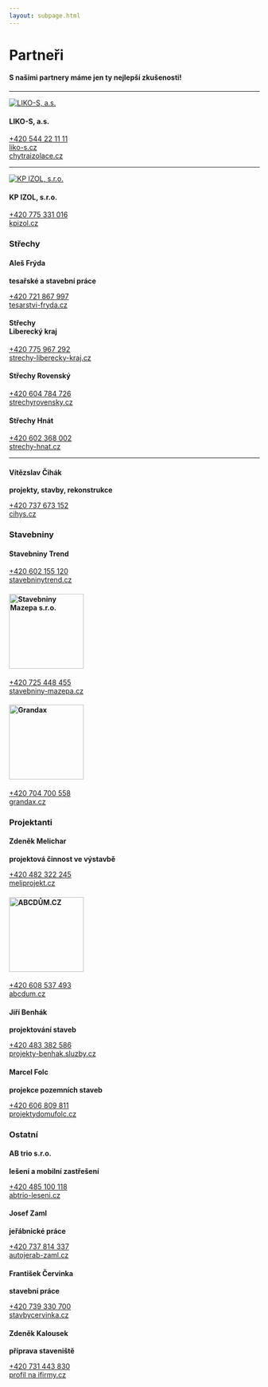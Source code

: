 ```yaml
---
layout: subpage.html
---
```


<!--<section class="partneri no-border center"><div>-->

# Partneři
#### S našimi partnery máme jen ty nejlepší zkušenosti!

---

<!--<div class="grid" style="align-items:center;"><div class="col">-->
<!--</div><div class="minicol">-->

[![LIKO-S, a.s.](/assets/likos.jpg)](http://www.chytraizolace.cz/)

<!--</div><div class="minicol" style="padding:0 45px;">-->

#### LIKO-S, a.s.

[+420 544 22 11 11](tel:+420544221111)  
[liko-s.cz](http://www.liko-s.cz/)  
[chytraizolace.cz](http://www.chytraizolace.cz/)

<!--</div><div class="col">-->
<!--</div></div>-->

---

<!--<div class="grid" style="align-items:center;"><div class="col">-->
<!--</div><div class="minicol">-->

[![KP IZOL, s.r.o.](/assets/kpizol.png)](http://www.kpizol.cz/)

<!--</div><div class="minicol" style="padding:0 45px;">-->

#### KP IZOL, s.r.o.

[+420 775 331 016](tel:+420775331016)  
[kpizol.cz](http://www.kpizol.cz/)  

<!--</div><div class="col">-->
<!--</div></div>-->

<!--<div class="white bg-blue">-->
### Střechy
<!--</div>-->

<!--<div class="grid"><div class="col">-->

#### Aleš Frýda
<div><strong>tesařské a stavební práce</strong></div>

[+420 721 867 997](tel:+420721867997)  
[tesarstvi-fryda.cz](http://www.tesarstvi-fryda.cz/)

<!--</div><div class="col">-->

#### Střechy<br>Liberecký kraj

[+420 775 967 292](tel:+420775967292)  
[strechy-liberecky-kraj.cz](http://www.strechy-liberecky-kraj.cz/)

<!--</div><div class="col">-->

#### Střechy Rovenský

[+420 604 784 726](tel:+420604784726)  
[strechyrovensky.cz](http://www.strechyrovensky.cz/)

<!--</div><div class="col">-->

#### Střechy Hnát

[+420 602 368 002](tel:+420602368002)  
[strechy-hnat.cz](https://www.strechy-hnat.cz/)

<!--</div></div>-->

---

<!--<div class="grid"><div class="col">-->

#### Vítězslav Čihák
<div><strong>projekty, stavby, rekonstrukce</strong></div>

[+420 737 673 152](tel:+420737673152)  
[cihys.cz](http://www.cihys.cz/)

<!--</div></div>-->

<!--<div class="white bg-blue">-->
### Stavebniny
<!--</div>-->

<!--<div class="grid"><div class="col">-->

#### Stavebniny Trend

[+420 602 155 120](tel:+420602155120)  
[stavebninytrend.cz](http://www.stavebninytrend.cz/)

<!--</div><div class="col">-->

<h4><img alt="Stavebniny Mazepa s.r.o." src="/assets/mazepa.png" style="width:150px;"></h4>

[+420 725 448 455](tel:+420725448455)  
[stavebniny-mazepa.cz](http://www.stavebniny-mazepa.cz/)

<!--</div><div class="col">-->

<h4><img alt="Grandax" src="/assets/grandax.jpg" style="width:150px;"></h4>

[+420 704 700 558](tel:+420704700558)  
[grandax.cz](http://www.grandax.cz/)

<!--</div></div>-->

<!--<div class="white bg-blue">-->
### Projektanti
<!--</div>-->

<!--<div class="grid"><div class="col">-->

#### Zdeněk Melichar
<div><strong>projektová činnost ve výstavbě</strong></div>

[+420 482 322 245](tel:+420482322245)  
[meliprojekt.cz](http://www.meliprojekt.cz/)

<!--</div><div class="col">-->

<h4><img alt="ABCDŮM.CZ" src="/assets/abcdum.png" style="width:150px;"></h4>

[+420 608 537 493](tel:+420608537493)  
[abcdum.cz](http://www.abcdum.cz/)

<!--</div><div class="col">-->

#### Jiří Benhák
<div><strong>projektování staveb</strong></div>

[+420 483 382 586](tel:+420483382586)  
[projekty-benhak.sluzby.cz](https://projekty-benhak.sluzby.cz/)

<!--</div><div class="col">-->

#### Marcel Folc
<div><strong>projekce pozemních staveb</strong></div>

[+420 606 809 811](tel:+420606809811)  
[projektydomufolc.cz](http://www.projektydomufolc.cz/)

<!--</div></div>-->

<!--<div class="grid"><div class="col">-->

<!--<div class="white bg-blue">-->
### Ostatní
<!--</div>-->

<!--<div class="grid"><div class="col">-->

#### AB trio s.r.o.
<div><strong>lešení a mobilní zastřešení</strong></div>

[+420 485 100 118](tel:+420485100118)  
[abtrio-leseni.cz](http://www.abtrio-leseni.cz/)

<!--</div><div class="col">-->

#### Josef Zaml
<div><strong>jeřábnické práce</strong></div>

[+420 737 814 337](tel:+420737814337)  
[autojerab-zaml.cz](http://www.autojerab-zaml.cz/)

<!--</div><div class="col">-->

#### František Červinka
<div><strong>stavební práce</strong></div>

[+420 739 330 700](tel:+420739330700)  
[stavbycervinka.cz](http://www.stavbycervinka.cz/)

<!--</div><div class="col">-->

#### Zdeněk Kalousek
<div><strong>příprava staveniště</strong></div>

[+420 731 443 830](tel:+420731443830)  
[profil na ifirmy.cz](https://ifirmy.cz/firma/506775-zdenek-kalousek)

<!--</div></div>-->

<!--</div></div>-->
<!--</div></section>-->
